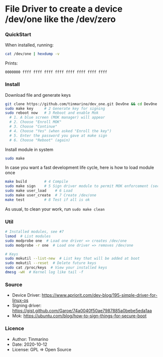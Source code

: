 # File Driver to create a device /dev/one like the /dev/zero

### QuickStart

When installed, running:
```bash
cat /dev/one | hexdump -v
```

Prints:
```text
0000000 ffff ffff ffff ffff ffff ffff ffff ffff
```


### Install

Download file and generate keys

```bash
git clone https://github.com/tinmarino/dev_one.git DevOne && cd DevOne  # 1/ Download
sudo make key     # 2 Generate key for signing
sudo reboot now   # 3 Reboot and enable Mok
  # 1. A blue screen (MOK manager) will appear
  # 2. Choose "Enroll MOK"
  # 3. Choose "Continue"
  # 4. Choose "Yes" (when asked "Enroll the key")
  # 5. Enter the password you gave at make sign
  # 6. Choose "Reboot" (again)
```

Install module in system

```bash
sudo make
```

In case you want a fast development life cycle, here is how to load module once

```bash
make build        # 4 Compile
sudo make sign    # 5 Sign driver module to permit MOK enforcement (security)
sudo make user_load    # 6 Load
sudo make user_create  # 7 Create /dev/one
make test         # 8 Test if all is ok
```

As usual, to clean your work, run `sudo make clean`


### Util

```bash
# Installed modules, see #7
lsmod  # List modules
sudo modprobe one  # Load one driver => creates /dev/one
sudo modprobe -r one  # Load one driver => removes /dev/one

# Keys
sudo mokutil --list-new  # List key that will be added at boot
sudo mokutil --reset  # Delete future keys
sudo cat /proc/keys  # View your installed keys
dmesg -wH  # Kernel log like tail -f
```

### Source

*  Device Driver: https://www.apriorit.com/dev-blog/195-simple-driver-for-linux-os
*  Signing driver: https://gist.github.com/Garoe/74a0040f50ae7987885a0bebe5eda1aa
*  Mok: https://ubuntu.com/blog/how-to-sign-things-for-secure-boot


### Licence

* Author: Tinmarino
* Date: 2020-10-12
* License: GPL => Open Source
